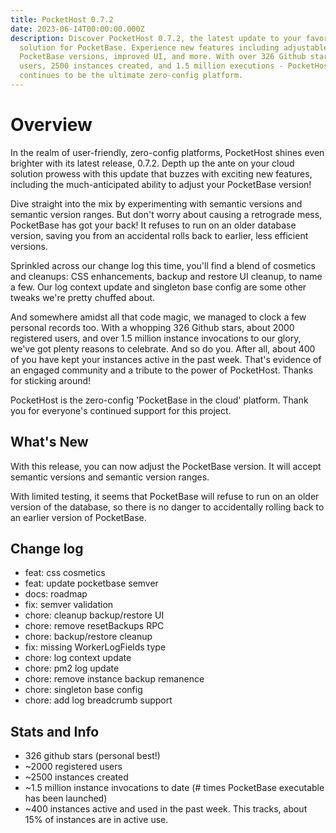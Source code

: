 ```yaml
---
title: PocketHost 0.7.2
date: 2023-06-14T00:00:00.000Z
description: Discover PocketHost 0.7.2, the latest update to your favorite cloud
  solution for PocketBase. Experience new features including adjustable
  PocketBase versions, improved UI, and more. With over 326 Github stars, 2000
  users, 2500 instances created, and 1.5 million executions - PocketHost
  continues to be the ultimate zero-config platform.
---
```


# Overview

In the realm of user-friendly, zero-config platforms, PocketHost shines even brighter with its latest release, 0.7.2. Depth up the ante on your cloud solution prowess with this update that buzzes with exciting new features, including the much-anticipated ability to adjust your PocketBase version!

Dive straight into the mix by experimenting with semantic versions and semantic version ranges. But don't worry about causing a retrograde mess, PocketBase has got your back! It refuses to run on an older database version, saving you from an accidental rolls back to earlier, less efficient versions.

Sprinkled across our change log this time, you'll find a blend of cosmetics and cleanups: CSS enhancements, backup and restore UI cleanup, to name a few. Our log context update and singleton base config are some other tweaks we're pretty chuffed about.

And somewhere amidst all that code magic, we managed to clock a few personal records too. With a whopping 326 Github stars, about 2000 registered users, and over 1.5 million instance invocations to our glory, we've got plenty reasons to celebrate. And so do you. After all, about 400 of you have kept your instances active in the past week. That's evidence of an engaged community and a tribute to the power of PocketHost. Thanks for sticking around!

PocketHost is the zero-config 'PocketBase in the cloud' platform. Thank you for everyone's continued support for this project.

## What's New

With this release, you can now adjust the PocketBase version. It will accept semantic versions and semantic version ranges.

With limited testing, it seems that PocketBase will refuse to run on an older version of the database, so there is no danger to accidentally rolling back to an earlier version of PocketBase.

## Change log

- feat: css cosmetics
- feat: update pocketbase semver
- docs: roadmap
- fix: semver validation
- chore: cleanup backup/restore UI
- chore: remove resetBackups RPC
- chore: backup/restore cleanup
- fix: missing WorkerLogFields type
- chore: log context update
- chore: pm2 log update
- chore: remove instance backup remanence
- chore: singleton base config
- chore: add log breadcrumb support

## Stats and Info

- 326 github stars (personal best!)
- ~2000 registered users
- ~2500 instances created
- ~1.5 million instance invocations to date (# times PocketBase executable has been launched)
- ~400 instances active and used in the past week. This tracks, about 15% of instances are in active use.
